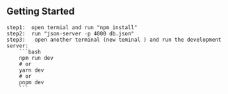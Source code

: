 ## Getting Started

    step1:  open termial and run "npm install"
    step2:  run "json-server -p 4000 db.json"
    step3:   open another terminal (new teminal ) and run the development server:
        ```bash
        npm run dev
        # or
        yarn dev
        # or
        pnpm dev
        ```
